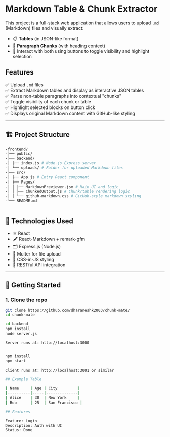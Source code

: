 # Markdown Table & Chunk Extractor

This project is a full-stack web application that allows users to upload `.md` (Markdown) files and visually extract:

- 📋 **Tables** (in JSON-like format)
- 🧩 **Paragraph Chunks** (with heading context)
- 🔁 Interact with both using buttons to toggle visibility and highlight selection

## Features

✅ Upload `.md` files  
✅ Extract Markdown tables and display as interactive JSON tables  
✅ Parse non-table paragraphs into contextual "chunks"  
✅ Toggle visibility of each chunk or table  
✅ Highlight selected blocks on button click  
✅ Displays original Markdown content with GitHub-like styling

---

## 🏗️ Project Structure
```bash
-frontend/
-├── public/
-├── backend/
-│ ├── index.js # Node.js Express server
-│ └── uploads/ # Folder for uploaded Markdown files
-├── src/
-│ ├── App.js # Entry React component
-│ ├── Pages/
-│ │ ├── MarkdownPreviewer.jsx # Main UI and logic
-│ │ ├── ChunkedOutput.js # Chunk/table rendering logic
-│ │ └── github-markdown.css # GitHub-style markdown styling
-└── README.md



```

## 🔧 Technologies Used

- ⚛️ React
- 🖋️ React-Markdown + remark-gfm
- 🗂️ Express.js (Node.js)
- 📄 Multer for file upload
- 🎨 CSS-in-JS styling
- 🔄 RESTful API integration

---

## 🚀 Getting Started

### 1. Clone the repo

```bash
git clone https://github.com/dharaneshk2003/chunk-mate/
cd chunk-mate

cd backend
npm install
node server.js

Server runs at: http://localhost:3000


npm install
npm start

Client runs at: http://localhost:3001 or similar

## Example Table

| Name     | Age | City         |
|----------|-----|--------------|
| Alice    | 30  | New York     |
| Bob      | 25  | San Francisco |

## Features

Feature: Login  
Description: Auth with UI  
Status: Done




